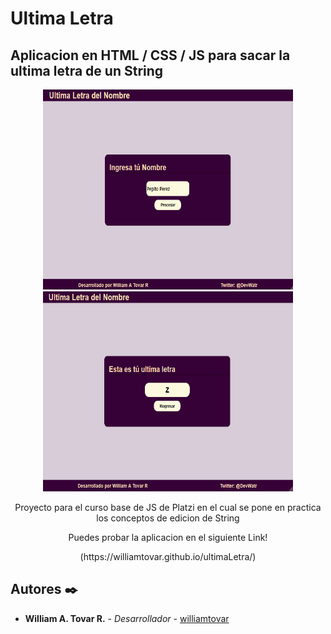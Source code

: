 # Ultima Letra
## Aplicacion en HTML / CSS / JS para sacar la ultima letra de un String
<div align="center">
    <img src="./assets/capturaEstado1.png" alt="" width="400" height="320" />
    <img src="./assets/capturaEstado2.png" alt="" width="400" height="320" />
</div>
<p align="center">
Proyecto para el curso base de JS de Platzi en el cual se pone en practica los conceptos de edicion de String
</p>
<p align="center">
    Puedes probar la aplicacion en el siguiente Link!
</p>
<p align="center">
(https://williamtovar.github.io/ultimaLetra/)
</p>

## Autores ✒️

* **William A. Tovar R.** - *Desarrollador* - [williamtovar](https://github.com/williamtovar)